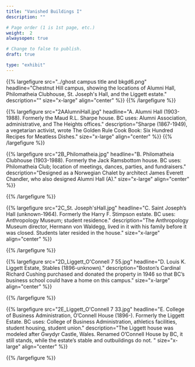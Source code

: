 ```yaml
---
title: "Vanished Buildings I"
description: ""

# Page order (1 is 1st page, etc.)
weight:  2
alwaysopen: true

# Change to false to publish.
draft: true

type: "exhibit"
---
```


{{% largefigure src="../ghost campus title and bkgd6.png"
                headline="Chestnut Hill campus, showing the locations of Alumni Hall, Philomatheia Clubhouse, St. Joseph's Hall, and the Liggett estate."
                description=""
                size="x-large" align="center" %}}
{{% /largefigure %}}

{{% largefigure src="2AAlumniHall.jpg"
                headline="A.  Alumni Hall (1903-1988). Formerly the Maud R.L. Sharpe house. BC uses: Alumni Association, administrative, and The Heights offices."
                description="Sharpe (1867-1949), a vegetarian activist, wrote The Golden Rule Cook Book: Six Hundred Recipes for Meatless Dishes."
                size="x-large" align="center" %}}
{{% /largefigure %}}

{{% largefigure src="2B_Philomatheia.jpg"
                headline="B. Philomatheia Clubhouse (1903-1988). Formerly the Jack Ramsbottom house. BC uses: Philomatheia Club; location of meetings, dances, parties, and fundraisers."
                description="Designed as a Norwegian Chalet by architect James Everett Chandler, who also designed Alumni Hall (A)." 
                size="x-large" align="center" %}}

{{% /largefigure %}}

{{% largefigure src="2C_St. Joseph'sHall.jpg"
                headline="C. Saint Joseph’s Hall (unknown-1964). Formerly the Harry F. Stimpson estate. BC uses: Anthropology Museum; student residence."
                description="The Anthropology Museum director, Hermann von Waldegg, lived in it with his family before it was closed. Students later resided in the house." 
                size="x-large" align="center" %}}

{{% /largefigure %}}

{{% largefigure src="2D_Liggett_O'Connell 7 55.jpg"
                headline="D. Louis K. Liggett Estate, Stables (1896-unknown)."
                description="Boston’s Cardinal Richard Cushing purchased and donated the property in 1946 so that BC’s business school could have a home on this campus." 
                size="x-large" align="center" %}}

{{% /largefigure %}}

{{% largefigure src="2E_Liggett_O'Connell 7 33.jpg"
                headline="E. College of Business Administration, O’Connell House (1896-). Formerly the Liggett Estate. BC uses: College of Business Administration, athletics facilities, student housing, student union."
                description="The Liggett house was modeled after Gwydyr Castle, Wales. Renamed O’Connell House by BC, it still stands, while the estate’s stable and outbuildings do not. " 
                size="x-large" align="center" %}}

{{% /largefigure %}}


